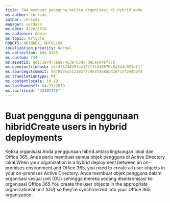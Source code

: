 ```yaml
---
title: 744 membuat pengguna ketika organisasi di Hybrid mode
ms.author: chrisda
author: chrisda
manager: serdars
ms.date: 4/26/2018
ms.audience: Admin
ms.topic: article
ROBOTS: NOINDEX, NOFOLLOW
localization_priority: Normal
ms.collection: Adm_O365
ms.custom: 744
ms.assetid: ed17197d-cee9-4539-b3dc-de5ac04efc79
ms.openlocfilehash: e4f4f5740491ea122f3fd10870c8a3d4c051df1f
ms.sourcegitcommit: 9d78905c512192ffc4675468abd2efc5f2e4baf4
ms.translationtype: MT
ms.contentlocale: id-ID
ms.lasthandoff: 04/23/2019
ms.locfileid: "32407175"
---
```

# <a name="create-users-in-hybrid-deployments"></a><span data-ttu-id="d82a6-102">Buat pengguna di penggunaan hibrid</span><span class="sxs-lookup"><span data-stu-id="d82a6-102">Create users in hybrid deployments</span></span>

<span data-ttu-id="d82a6-103">Ketika organisasi Anda penggunaan hibrid antara lingkungan lokal dan Office 365, Anda perlu membuat semua objek pengguna di Active Directory lokal.</span><span class="sxs-lookup"><span data-stu-id="d82a6-103">When your organization is a hybrid deployment between an on-premises environment and Office 365, you need to create all user objects in your on-premises Active Directory.</span></span> <span data-ttu-id="d82a6-104">Anda membuat objek pengguna dalam organisasi sesuai unit (OU) sehingga mereka sedang disinkronisasi ke organisasi Office 365.</span><span class="sxs-lookup"><span data-stu-id="d82a6-104">You create the user objects in the appropriate organizational unit (OU) so they're synchronized into your Office 365 organization.</span></span>
